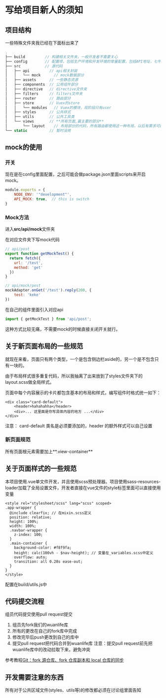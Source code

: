 # 写给项目新人的须知

## 项目结构
一些特殊文件夹我已经在下面标出来了
```Javascript
.
├── build         // 构建相关文件夹，一般开发者不需要关心
├── config        // 配置项，包括生产环境和开发环境的常量配置，包括API地址，七牛地址等。
├── src           // 源代码
│   ├── api         // api相关封装
│   │   └── mock      // mock数据部分
│   ├── assets      // 一些静态资源
│   ├── components  // 公用组件部分
│   ├── directive   // directive文件夹
│   ├── filters     // filters文件夹
│   ├── router      // 路由部分
│   ├── store       // Vuex的store
│   │   └── modules   // Vuex的模块，现阶段只有user
│   ├── styles      // 公共样式
│   ├── utils       // 公共工具类
│   └── views       // **所有页面,最主要的部分**
│       └── layout    // 布局部分的代码，所有路由都使用这一种布局，以后有需求可能会增加其他layout
└── static          // 暂时没用
```

## mock的使用
### 开关
现在是在config里面配置，之后可能会做package.json里面scripts来开启mock。
```Javascript
module.exports = {
    NODE_ENV: '"development"',
    API_MOCK: true,  // this is switch
}
```

### Mock方法
进入**src/api/mock**文件夹

在对应文件夹下写mock代码
```Javascript
// api/post
export function getMockTest() {
  return fetch({
    url: '/test',
    method: 'get'
  })
}

// api/mock/post
mockAdapter.onGet('/test').reply(200, {
    test: 'keke'
})
```
在自己的组件里面引入对应api
```Javascript
import { getMockTest } from 'api/post';
```

这种方式比较无痛，不需要mock的时候直接关闭开关就行。


## 关于新页面布局的一些规范
就现在来看，页面只有两个类型，一个是包含侧边栏aside的，另一个是不包含只有一块的。

由于布局样式很多重复代码，所以我抽离了出来放到了styles文件夹下的layout.scss做全局样式。


页面中每个内容展示的卡片都包含基本的布局和样式，编写组件时格式统一如下：
```vue
<div class="card-default">
    <header>hahahahha</header>
    <div>... 这里面是你写具体内容的地方 ...</div>
</div>
```
注意： card-default 类名是必须要添加的，header 的额外样式可以自己设置

### 新页面规范
所有页面根元素需要加上**.view-container**

## 关于页面样式的一些规范
本项目使用.vue单文件开发，并且使用scss预处理器。项目使用sass-resources-loader加载了全局设置文件，开发者直接在vue文件的style标签里面可以直接使用变量
```Vue
<style rel="stylesheet/scss" lang="scss" scoped>
.app-wrapper {
  @include clearfix; // 在mixin.scss定义
  position: relative;
  height: 100%;
  width: 100%;
  .navbar-wrapper {
    z-index: 100;
  }
  .main-container {
    background-color: #f8f9fa;
    height: calc(100vh - $nav-height); // 变量在_variables.scss中定义
    overflow: auto;
    transition: all 0.28s ease-out;
  }
}
</style>
```
配置在build/utils.js中

## 代码提交流程
组员代码提交使用pull request提交
1. 组员先fork我们的wuanlife库
2. 所有的更改在自己的fork库中完成
3. 修改完毕后push更改到自己的库中
4. 提交pull request把代码合并到wuanlife库
注意：提交pull request前先把wuanlife库中的改动拉取下来，避免冲突

参考教程[Git：fork 源仓库、fork 仓库副本和 local 仓库的同步](https://www.jianshu.com/p/29775d91f536)

## 开发需要注意的东西
所有对于公共区域文件(styles、utils等)的修改都必须在讨论组里面告知